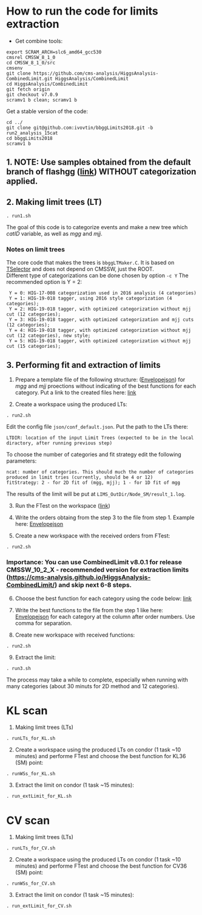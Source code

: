 # How to run the code for limits extraction

* Get combine tools:

```
export SCRAM_ARCH=slc6_amd64_gcc530
cmsrel CMSSW_8_1_0
cd CMSSW_8_1_0/src 
cmsenv
git clone https://github.com/cms-analysis/HiggsAnalysis-CombinedLimit.git HiggsAnalysis/CombinedLimit
cd HiggsAnalysis/CombinedLimit
git fetch origin
git checkout v7.0.9
scramv1 b clean; scramv1 b
```
Get a stable version of the code:
```
cd ../
git clone git@github.com:ivovtin/bbggLimits2018.git -b run2_analysis_15cat 
cd bbggLimits2018
scramv1 b
```
## 1. NOTE: Use samples obtained from the default branch of flashgg ([link](https://github.com/cms-analysis/flashgg)) WITHOUT categorization applied.

## 2. Making limit trees (LT)
```
. run1.sh
```
The goal of this code is to categorize events and make a new tree which *catID* variable, as well as *mgg* and *mjj*. 

### Notes on limit trees

The core code that makes the trees is `bbggLTMaker.C`. It is based on
[TSelector](https://root.cern.ch/developing-tselector) and does not depend on CMSSW, just
the ROOT.  
Different type of categorizations can be done chosen by option `-c Y`
The recommended option is Y = 2:  
```
 Y = 0: HIG-17-008 categorization used in 2016 analysis (4 categories)
 Y = 1: HIG-19-018 tagger, using 2016 style categorization (4 categories);
 Y = 2: HIG-19-018 tagger, with optimized categorization without mjj cut (12 categories);
 Y = 3: HIG-19-018 tagger, with optimized categorization and mjj cuts (12 categories);
 Y = 4: HIG-19-018 tagger, with optimized categorization without mjj cut (12 categories), new style;
 Y = 5: HIG-19-018 tagger, with optimized categorization without mjj cut (15 categories);
```

## 3. Performing fit and extraction of limits

 1. Prepare a template file of the following structure: ([Envelopejson](https://github.com/ivovtin/bbggLimits2018/blob/run2_analysis/jsonsForEnvelope/Env_json_2D_ttHon0.26_31012020_emplty.dat)) for *mgg* and *mjj* proections without indicating of the best functions for each category. Put a link to the created files here: [link](https://github.com/ivovtin/bbggLimits2018/blob/227d17cf267e3520ee8f9830a2849ce370b34d54/runLimit.py#L300)

 2. Create a workspace using the produced LTs:
```
. run2.sh
```

Edit the config file `json/conf_default.json`. Put the path to the LTs there:
```
LTDIR: location of the input Limit Trees (expected to be in the local diractory, after running previous step)
```
To choose the number of categories and fit strategy edit the following parameters:
```
ncat: number of categories. This should much the number of categories produced in limit tries (currently, should be 4 or 12)
fitStrategy: 2 - for 2D fit of (mgg, mjj); 1 - for 1D fit of mgg
```

The results of the limit will be put at `LIMS_OutDir/Node_SM/result_1.log`.


 3. Run the FTest on the workspace ([link](https://github.com/ivovtin/Envelop#ftest))

 4. Write the orders obtaing from the step 3 to the file from step 1. Example here: [Envelopejson](https://github.com/ivovtin/bbggLimits2018/blob/run2_analysis/jsonsForEnvelope/Env_json_2D_ttHon0.26_31012020.dat)

 5. Create a new workspace with the received orders from FTest:
```
. run2.sh
```

### Importance: You can use CombinedLimit v8.0.1 for release CMSSW_10_2_X - recommended version for extraction limits (https://cms-analysis.github.io/HiggsAnalysis-CombinedLimit/) and skip next 6-8 steps.

 6. Choose the best function for each category using the code below: [link](https://github.com/ivovtin/Envelop#ftest)

 7. Write the best functions to the file from the step 1 like here: [Envelopejson](https://github.com/ivovtin/bbggLimits2018/blob/run2_analysis/jsonsForEnvelope/Env_json_2D_ttHon0.26_31012020.dat) for each category at the column after order numbers. Use comma for separation.

 8. Create new workspace with received functions:
```
. run2.sh
```

 9. Extract the limit: 
```
. run3.sh
```

The process may take a while to complete, especially when running with many categories (about 30 minuts for 2D method and 12 categories).


# KL scan
1. Making limit trees (LTs)
```
. runLTs_for_KL.sh
```

2. Create a workspace using the produced LTs on condor (1 task ~10 minutes) and performe FTest and choose the best function for KL36 (SM) point:
```
. runWSs_for_KL.sh
```

3. Extract the limit on condor (1 task ~15 minutes):
```
. run_extLimit_for_KL.sh
```

# CV scan
1. Making limit trees (LTs)
```
. runLTs_for_CV.sh
```

2. Create a workspace using the produced LTs on condor (1 task ~10 minutes) and performe FTest and choose the best function for CV36 (SM) point:
```
. runWSs_for_CV.sh
```

3. Extract the limit on condor (1 task ~15 minutes):
```
. run_extLimit_for_CV.sh
```



